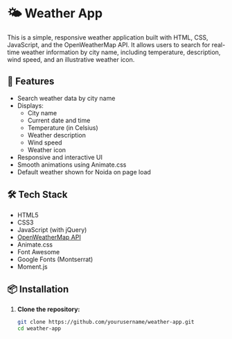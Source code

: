 # 🌤️ Weather App

This is a simple, responsive weather application built with HTML, CSS, JavaScript, and the OpenWeatherMap API. It allows users to search for real-time weather information by city name, including temperature, description, wind speed, and an illustrative weather icon.

## 🚀 Features

- Search weather data by city name
- Displays:
  - City name
  - Current date and time
  - Temperature (in Celsius)
  - Weather description
  - Wind speed
  - Weather icon
- Responsive and interactive UI
- Smooth animations using Animate.css
- Default weather shown for Noida on page load


## 🛠️ Tech Stack

- HTML5
- CSS3
- JavaScript (with jQuery)
- [OpenWeatherMap API](https://openweathermap.org/api)
- Animate.css
- Font Awesome
- Google Fonts (Montserrat)
- Moment.js

## 📦 Installation

1. **Clone the repository:**

   ```bash
   git clone https://github.com/yourusername/weather-app.git
   cd weather-app
